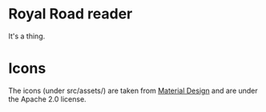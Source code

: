 # Royal Road reader
It's a thing.

# Icons
The icons (under src/assets/) are taken from [Material Design](https://github.com/Templarian/MaterialDesign/tree/master) and are under the Apache 2.0 license.